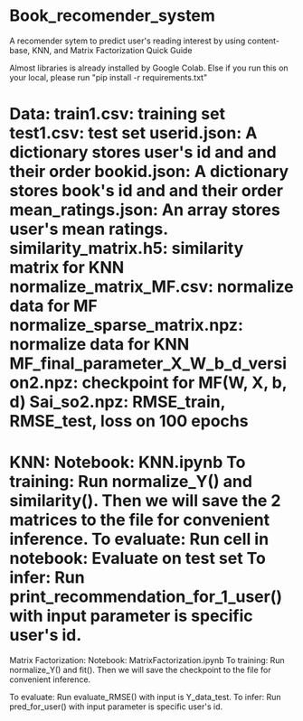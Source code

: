 # Book_recomender_system

A recomender sytem to predict user's reading interest by using content-base, KNN, and Matrix Factorization
Quick Guide

Almost libraries is already installed by Google Colab. Else if you run this on your local, please run "pip install -r requirements.txt"

Data:
     train1.csv: training set
     test1.csv: test set
     userid.json: A dictionary stores user's id and and their order
     bookid.json: A dictionary stores book's id and and their order
     mean_ratings.json: An array stores user's mean ratings.
     similarity_matrix.h5: similarity matrix for KNN
     normalize_matrix_MF.csv: normalize data for MF
     normalize_sparse_matrix.npz: normalize data for KNN
     MF_final_parameter_X_W_b_d_version2.npz: checkpoint for MF(W, X, b, d)
     Sai_so2.npz: RMSE_train, RMSE_test, loss on 100 epochs
=======================================================================================================
KNN: 
Notebook: KNN.ipynb
To training: 
      Run normalize_Y() and similarity().
      Then we will save the 2 matrices to the file for convenient inference.
To evaluate:
      Run cell in notebook: Evaluate on test set
To infer:
      Run print_recommendation_for_1_user() with input parameter is specific user's id.
=========================================================================================================
Matrix Factorization:
Notebook: MatrixFactorization.ipynb
To training: 
      Run normalize_Y() and fit().
      Then we will save the checkpoint to the file for convenient inference.

To evaluate:
      Run evaluate_RMSE() with input is Y_data_test.
 To infer:
      Run pred_for_user() with input parameter is specific user's id.
